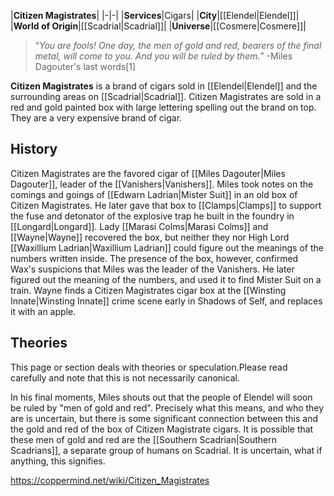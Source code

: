 |**Citizen Magistrates**|
|-|-|
|**Services**|Cigars|
|**City**|[[Elendel\|Elendel]]|
|**World of Origin**|[[Scadrial\|Scadrial]]|
|**Universe**|[[Cosmere\|Cosmere]]|

>“*You are fools! One day, the men of gold and red, bearers of the final metal, will come to you. And you will be ruled by them.*”
\-Miles Dagouter's last words[1]

**Citizen Magistrates** is a brand of cigars sold in [[Elendel\|Elendel]] and the surrounding areas on [[Scadrial\|Scadrial]].
Citizen Magistrates are sold in a red and gold painted box with large lettering spelling out the brand on top. They are a very expensive brand of cigar.

## History
Citizen Magistrates are the favored cigar of [[Miles Dagouter\|Miles Dagouter]], leader of the [[Vanishers\|Vanishers]]. Miles took notes on the comings and goings of [[Edwarn Ladrian\|Mister Suit]] in an old box of Citizen Magistrates. He later gave that box to [[Clamps\|Clamps]] to support the fuse and detonator of the explosive trap he built in the foundry in [[Longard\|Longard]]. Lady [[Marasi Colms\|Marasi Colms]] and [[Wayne\|Wayne]] recovered the box, but neither they nor High Lord [[Waxillium Ladrian\|Waxillium Ladrian]] could figure out the meanings of the numbers written inside. The presence of the box, however, confirmed Wax's suspicions that Miles was the leader of the Vanishers. He later figured out the meaning of the numbers, and used it to find Mister Suit on a train.
Wayne finds a Citizen Magistrates cigar box at the [[Winsting Innate\|Winsting Innate]] crime scene early in Shadows of Self, and replaces it with an apple.

## Theories
This page or section deals with theories or speculation.Please read carefully and note that this is not necessarily canonical.

In his final moments, Miles shouts out that the people of Elendel will soon be ruled by "men of gold and red". Precisely what this means, and who they are is uncertain, but there is some significant connection between this and the gold and red of the box of Citizen Magistrate cigars. It is possible that these men of gold and red are the [[Southern Scadrian\|Southern Scadrians]], a separate group of humans on Scadrial. It is uncertain, what if anything, this signifies.



https://coppermind.net/wiki/Citizen_Magistrates
